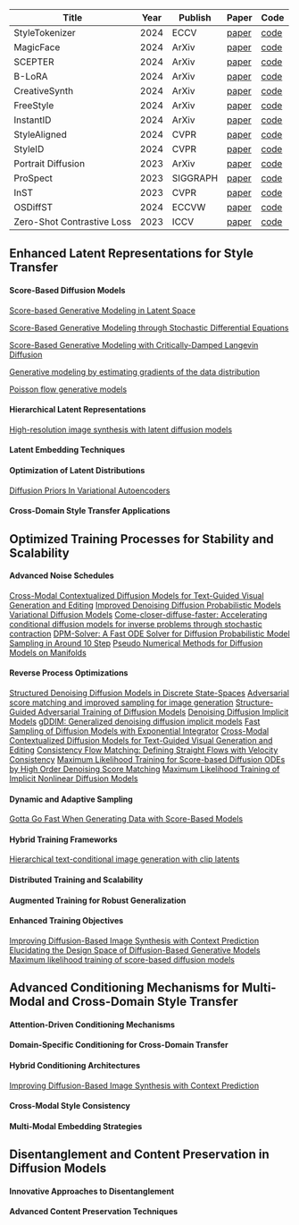 
| Title                      | Year | Publish  | Paper                                         | Code                                                    |
| -------------------------- | ---- | -------- | --------------------------------------------- | ------------------------------------------------------- |
| StyleTokenizer             | 2024 | ECCV     | [paper](https://arxiv.org/pdf/2409.02543)     | [code](https://github.com/alipay/style-tokenizer)       |
| MagicFace                  | 2024 | ArXiv    | [paper](https://arxiv.org/pdf/2408.07433)     | [code](https://github.com/CodeGoat24/MagicFace)         |
| SCEPTER                    | 2024 | ArXiv    | [paper](https://arxiv.org/pdf/2404.12154)     | [code](https://github.com/modelscope/scepter)           |
| B-LoRA                     | 2024 | ArXiv    | [paper](https://arxiv.org/pdf/2403.14572)     | [code](https://github.com/yardenfren1996/B-LoRA)        |
| CreativeSynth              | 2024 | ArXiv    | [paper](https://arxiv.org/pdf/2401.14066)     | [code](https://github.com/haha-lisa/CreativeSynth)      |
| FreeStyle                  | 2024 | ArXiv    | [paper](https://arxiv.org/pdf/2401.15636)     | [code](https://github.com/FreeStyleFreeLunch/FreeStyle) |
| InstantID                  | 2024 | ArXiv    | [paper](https://arxiv.org/pdf/2401.07519)     | [code](https://github.com/InstantID/InstantID)          |
| StyleAligned               | 2024 | CVPR     | [paper](https://arxiv.org/pdf/2312.02133)     | [code](https://github.com/google/style-aligned)         |
| StyleID                    | 2024 | CVPR     | [paper](https://arxiv.org/pdf/2312.09008)     | [code](https://github.com/jiwoogit/StyleID)             |
| Portrait Diffusion         | 2023 | ArXiv    | [paper](https://arxiv.org/pdf/2312.02212)     | [code](https://github.com/liujin112/PortraitDiffusion)  |
| ProSpect                   | 2023 | SIGGRAPH | [paper](https://arxiv.org/pdf/2305.16225)     | [code](https://github.com/zyxElsa/ProSpect)             |
| InST                       | 2023 | CVPR     | [paper](https://arxiv.org/pdf/2211.13203)     | [code](https://github.com/zyxElsa/InST)                 |
| OSDiffST                   | 2024 | ECCVW    | [paper](https://arxiv.org/abs/2411.10130)     | [code](https://github.com/YushenZuo/OSDiffST)           |
| Zero-Shot Contrastive Loss | 2023 | ICCV     | [paper](https://arxiv.org/pdf/2303.08622.pdf) | [code](https://github.com/YSerin/ZeCon)                 |








## **Enhanced Latent Representations for Style Transfer**



#### **Score-Based Diffusion Models**

[Score-based Generative Modeling in Latent Space](https://proceedings.neurips.cc/paper/2021/hash/5dca4c6b9e244d24a30b4c45601d9720-Abstract.html)

[Score-Based Generative Modeling through Stochastic Differential Equations](https://openreview.net/forum?id=PxTIG12RRHS)

[Score-Based Generative Modeling with Critically-Damped Langevin Diffusion](https://openreview.net/forum?id=CzceR82CYc)

[Generative modeling by estimating gradients of the data distribution](https://proceedings.neurips.cc/paper/2019/hash/3001ef257407d5a371a96dcd947c7d93-Abstract.html)

[Poisson flow generative models](https://openreview.net/pdf?id=voV_TRqcWh)

#### **Hierarchical Latent Representations**

[High-resolution image synthesis with latent diffusion models](https://openaccess.thecvf.com/content/CVPR2022/html/Rombach_High-Resolution_Image_Synthesis_With_Latent_Diffusion_Models_CVPR_2022_paper.html)
#### **Latent Embedding Techniques**



#### **Optimization of Latent Distributions**

[Diffusion Priors In Variational Autoencoders](https://orbi.uliege.be/handle/2268/262334)
#### **Cross-Domain Style Transfer Applications**


## **Optimized Training Processes for Stability and Scalability**


#### **Advanced Noise Schedules**

[Cross-Modal Contextualized Diffusion Models for Text-Guided Visual Generation and Editing](https://openreview.net/forum?id=nFMS6wF2xq)
[Improved Denoising Diffusion Probabilistic Models](https://proceedings.mlr.press/v139/nichol21a.html)
[Variational Diffusion Models](https://proceedings.neurips.cc/paper/2021/hash/b578f2a52a0229873fefc2a4b06377fa-Abstract.html)
[Come-closer-diffuse-faster: Accelerating conditional diffusion models for inverse problems through stochastic contraction](https://openaccess.thecvf.com/content/CVPR2022/html/Chung_Come-Closer-Diffuse-Faster_Accelerating_Conditional_Diffusion_Models_for_Inverse_Problems_Through_Stochastic_CVPR_2022_paper.html)
[DPM-Solver: A Fast ODE Solver for Diffusion Probabilistic Model Sampling in Around 10 Step](https://arxiv.org/abs/2206.00927)
[Pseudo Numerical Methods for Diffusion Models on Manifolds](https://openreview.net/forum?id=PlKWVd2yBkY)
#### **Reverse Process Optimizations**

[Structured Denoising Diffusion Models in Discrete State-Spaces](https://proceedings.neurips.cc/paper/2021/hash/958c530554f78bcd8e97125b70e6973d-Abstract.html)
[Adversarial score matching and improved sampling for image generation](https://openreview.net/forum?id=eLfqMl3z3lq)
[Structure-Guided Adversarial Training of Diffusion Models](https://arxiv.org/abs/2402.17563)
[Denoising Diffusion Implicit Models](https://openreview.net/forum?id=St1giarCHLP)
[gDDIM: Generalized denoising diffusion implicit models](https://arxiv.org/abs/2206.05564)
[Fast Sampling of Diffusion Models with Exponential Integrator](https://arxiv.org/abs/2204.13902)
[Cross-Modal Contextualized Diffusion Models for Text-Guided Visual Generation and Editing](https://openreview.net/forum?id=nFMS6wF2xq)
[Consistency Flow Matching: Defining Straight Flows with Velocity Consistency](https://arxiv.org/abs/2407.02398v1)
[Maximum Likelihood Training for Score-based Diffusion ODEs by High Order Denoising Score Matching](https://proceedings.mlr.press/v162/lu22f.html)
[Maximum Likelihood Training of Implicit Nonlinear Diffusion Models](https://openreview.net/forum?id=TQn44YPuOR2)
#### **Dynamic and Adaptive Sampling**

[Gotta Go Fast When Generating Data with Score-Based Models](https://arxiv.org/abs/2105.14080)

#### **Hybrid Training Frameworks**

[Hierarchical text-conditional image generation with clip latents](https://arxiv.org/abs/2204.06125)

#### **Distributed Training and Scalability**



#### **Augmented Training for Robust Generalization**



#### **Enhanced Training Objectives**

[Improving Diffusion-Based Image Synthesis with Context Prediction](https://openreview.net/forum?id=wRhLd65bDt)
[Elucidating the Design Space of Diffusion-Based Generative Models](https://arxiv.org/abs/2206.00364)
[Maximum likelihood training of score-based diffusion models](https://proceedings.neurips.cc/paper/2021/hash/0a9fdbb17feb6ccb7ec405cfb85222c4-Abstract.html)
## **Advanced Conditioning Mechanisms for Multi-Modal and Cross-Domain Style Transfer**



#### **Attention-Driven Conditioning Mechanisms**



#### **Domain-Specific Conditioning for Cross-Domain Transfer**



#### **Hybrid Conditioning Architectures**

[Improving Diffusion-Based Image Synthesis with Context Prediction](https://openreview.net/forum?id=wRhLd65bDt)
#### **Cross-Modal Style Consistency**



#### **Multi-Modal Embedding Strategies**



## **Disentanglement and Content Preservation in Diffusion Models**


#### **Innovative Approaches to Disentanglement**



#### **Advanced Content Preservation Techniques**































	